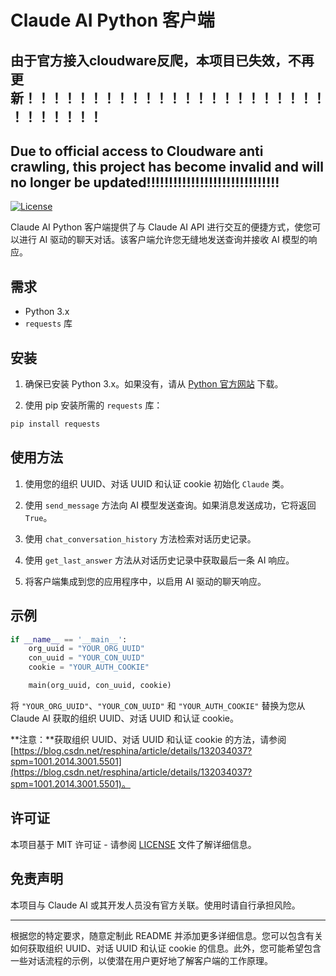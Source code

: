 # Claude AI Python 客户端

## 由于官方接入cloudware反爬，本项目已失效，不再更新！！！！！！！！！！！！！！！！！！！！！！！！！！！！！！
## Due to official access to Cloudware anti crawling, this project has become invalid and will no longer be updated!!!!!!!!!!!!!!!!!!!!!!!!!!!!!!

[![License](https://img.shields.io/badge/License-MIT-blue.svg)](LICENSE)

Claude AI Python 客户端提供了与 Claude AI API 进行交互的便捷方式，使您可以进行 AI 驱动的聊天对话。该客户端允许您无缝地发送查询并接收 AI 模型的响应。

## 需求

- Python 3.x
- `requests` 库

## 安装

1. 确保已安装 Python 3.x。如果没有，请从 [Python 官方网站](https://www.python.org/downloads/) 下载。

2. 使用 pip 安装所需的 `requests` 库：

```bash
pip install requests
```

## 使用方法

1. 使用您的组织 UUID、对话 UUID 和认证 cookie 初始化 `Claude` 类。

2. 使用 `send_message` 方法向 AI 模型发送查询。如果消息发送成功，它将返回 `True`。

3. 使用 `chat_conversation_history` 方法检索对话历史记录。

4. 使用 `get_last_answer` 方法从对话历史记录中获取最后一条 AI 响应。

5. 将客户端集成到您的应用程序中，以启用 AI 驱动的聊天响应。

## 示例

```python
if __name__ == '__main__':
    org_uuid = "YOUR_ORG_UUID"
    con_uuid = "YOUR_CON_UUID"
    cookie = "YOUR_AUTH_COOKIE"

    main(org_uuid, con_uuid, cookie)
```

将 `"YOUR_ORG_UUID"`、`"YOUR_CON_UUID"` 和 `"YOUR_AUTH_COOKIE"` 替换为您从 Claude AI 获取的组织 UUID、对话 UUID 和认证 cookie。

**注意：**获取组织 UUID、对话 UUID 和认证 cookie 的方法，请参阅 [https://blog.csdn.net/resphina/article/details/132034037?spm=1001.2014.3001.5501](https://blog.csdn.net/resphina/article/details/132034037?spm=1001.2014.3001.5501)。

## 许可证

本项目基于 MIT 许可证 - 请参阅 [LICENSE](LICENSE) 文件了解详细信息。

## 免责声明

本项目与 Claude AI 或其开发人员没有官方关联。使用时请自行承担风险。

---

根据您的特定要求，随意定制此 README 并添加更多详细信息。您可以包含有关如何获取组织 UUID、对话 UUID 和认证 cookie 的信息。此外，您可能希望包含一些对话流程的示例，以使潜在用户更好地了解客户端的工作原理。

